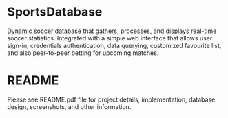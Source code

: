 # SportsDatabase
Dynamic soccer database that gathers, processes, and displays real-time soccer statistics. Integrated with a simple web interface that allows user sign-in, credentials authentication, data querying, customized favourite list, and also peer-to-peer betting for upcoming matches.

# README
Please see README.pdf file for project details, implementation, database design, screenshots, and other information.

